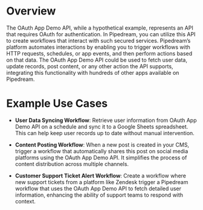 # Overview

The OAuth App Demo API, while a hypothetical example, represents an API that requires OAuth for authentication. In Pipedream, you can utilize this API to create workflows that interact with such secured services. Pipedream’s platform automates interactions by enabling you to trigger workflows with HTTP requests, schedules, or app events, and then perform actions based on that data. The OAuth App Demo API could be used to fetch user data, update records, post content, or any other action the API supports, integrating this functionality with hundreds of other apps available on Pipedream.

# Example Use Cases

- **User Data Syncing Workflow**: Retrieve user information from OAuth App Demo API on a schedule and sync it to a Google Sheets spreadsheet. This can help keep user records up to date without manual intervention.

- **Content Posting Workflow**: When a new post is created in your CMS, trigger a workflow that automatically shares this post on social media platforms using the OAuth App Demo API. It simplifies the process of content distribution across multiple channels.

- **Customer Support Ticket Alert Workflow**: Create a workflow where new support tickets from a platform like Zendesk trigger a Pipedream workflow that uses the OAuth App Demo API to fetch detailed user information, enhancing the ability of support teams to respond with context.
